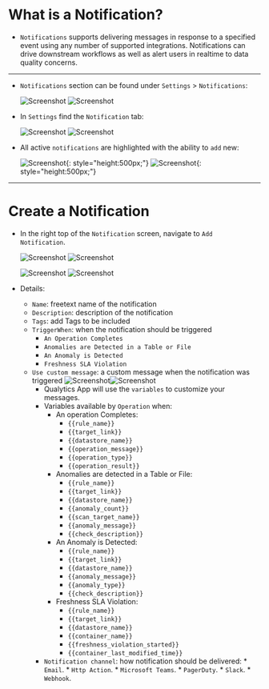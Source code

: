 # What is a Notification?

* `Notifications` supports delivering messages in response to a specified event using any number of supported integrations. Notifications can drive downstream workflows as well as alert users in realtime to data quality concerns.

---

* `Notifications` section can be found under `Settings` > `Notifications`:

  ![Screenshot](../../assets/notifications/settings-tab-light.png#only-light)
  ![Screenshot](../../assets/notifications/settings-tab-dark.png#only-dark)

* In `Settings` find the `Notification` tab:

  ![Screenshot](../../assets/notifications/notification-tab-light.png#only-light)
  ![Screenshot](../../assets/notifications/notification-tab-dark.png#only-dark)

* All active `notifications` are highlighted with the ability to `add` new:

  ![Screenshot](../../assets/notifications/all-notifications-light.png#only-light){: style="height:500px;"}
  ![Screenshot](../../assets/notifications/all-notifications-dark.png#only-dark){: style="height:500px;"}

---

# Create a Notification

* In the right top of the `Notification` screen, navigate to `Add Notification`.

  ![Screenshot](../../assets/notifications/add-notification-light.png#only-light)
  ![Screenshot](../../assets/notifications/add-notification-dark.png#only-dark)

  ![Screenshot](../../assets/notifications/notification-screen-light.png#only-light)
  ![Screenshot](../../assets/notifications/notification-screen-dark.png#only-dark)

* Details:
  * `Name`: freetext name of the notification
  * `Description`: description of the notification
  * `Tags`: add Tags to be included
  * `TriggerWhen`: when the notification should be triggered
    * `An Operation Completes`
    * `Anomalies are Detected in a Table or File`
    * `An Anomaly is Detected`
    * `Freshness SLA Violation`
  * `Use custom message`: a custom message when the notification was triggered
    ![Screenshot](../../assets/notifications/notification-custom-messaging-light.png#only-light)![Screenshot](../../assets/notifications/notification-custom-messaging-dark.png#only-dark)
      * Qualytics App will use the `variables` to customize your messages.
      * Variables available by `Operation` when:
        * An operation Completes:
            * `{{rule_name}}`
            * `{{target_link}}`
            * `{{datastore_name}}`
            * `{{operation_message}}`
            * `{{operation_type}}`
            * `{{operation_result}}`
        * Anomalies are detected in a Table or File:
            * `{{rule_name}}`
            * `{{target_link}}`
            * `{{datastore_name}}`
            * `{{anomaly_count}}`
            * `{{scan_target_name}}`
            * `{{anomaly_message}}`
            * `{{check_description}}`
        * An Anomaly is Detected:
            * `{{rule_name}}`
            * `{{target_link}}`
            * `{{datastore_name}}`
            * `{{anomaly_message}}`
            * `{{anomaly_type}}`
            * `{{check_description}}`
        * Freshness SLA Violation:
            * `{{rule_name}}`
            * `{{target_link}}`
            * `{{datastore_name}}`
            * `{{container_name}}`
            * `{{freshness_violation_started}}`
            * `{{container_last_modified_time}}`
    * `Notification channel`: how notification should be delivered:
          * `Email`.
          * `Http Action`.
          * `Microsoft Teams`.
          * `PagerDuty`.
          * `Slack`.
          * `Webhook`.